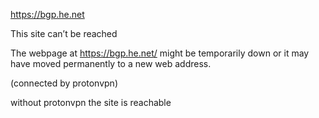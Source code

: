 https://bgp.he.net

This site can’t be reached

The webpage at https://bgp.he.net/ might be temporarily down or it may have moved permanently to a new web address.

(connected by protonvpn)

without protonvpn the site is reachable
